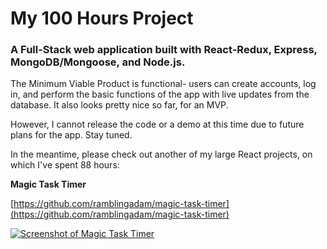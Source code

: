 # My 100 Hours Project 
### A Full-Stack web application built with React-Redux, Express, MongoDB/Mongoose, and Node.js.

The Minimum Viable Product is functional- users can create accounts, log in, and perform the basic functions of the app with live updates from the database. It also looks pretty nice so far, for an MVP.

However, I cannot release the code or a demo at this time due to future plans for the app. Stay tuned.


In the meantime, please check out another of my large React projects, on which I've spent 88 hours:

**Magic Task Timer**

[https://github.com/ramblingadam/magic-task-timer](https://github.com/ramblingadam/magic-task-timer)

[![Screenshot of Magic Task Timer](https://user-images.githubusercontent.com/96756923/186636834-a45327e8-90ea-4c34-b3e9-b5e5b1dfdd5b.gif)](https://user-images.githubusercontent.com/96756923/186636834-a45327e8-90ea-4c34-b3e9-b5e5b1dfdd5b.gif)
